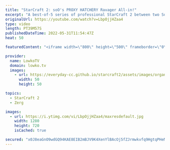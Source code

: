 ```yaml
---
title: "StarCraft 2: soO's PROXY HATCHERY Ravager All-in!"
excerpt: "A best-of-5 series of professional StarCraft 2 between two South Korean pro gamers. soO (Zerg) goes up against ByuN (Terran) as they both try to outplay each other with very clever micro and macro games.  Support my work on Patreon: https://www.patreon.com/lowkotv Become a YouTube member: https://lowko.tv/join"
originalUrl: https://youtube.com/watch?v=LbpOjjHZaa4
type: video
length: PT39M57S
publishedDateTime: 2022-05-31T11:54:47Z
heat: 50

featuredContent: "<iframe width=\"800\" height=\"500\" frameborder=\"0\" src=\"https://www.youtube.com/embed/LbpOjjHZaa4\" allow=\"accelerometer; autoplay; encrypted-media; gyroscope; picture-in-picture\" allowfullscreen></iframe>"

provider:
  name: LowkoTV
  domain: lowko.tv
  images:
    - url: https://everyday-cc.github.io/starcraft2/assets/images/organizations/lowko.tv-50x50.jpg
      width: 50
      height: 50

topics:
  - StarCraft 2
  - Zerg

images:
  - url: https://i.ytimg.com/vi/LbpOjjHZaa4/maxresdefault.jpg
    width: 1280
    height: 720
    isCached: true

secured: "x0J8eaGnO9wdGQ94KAE8EIB2mBJV9K4XenYlBAcOj5fZJrmwkvfq9HgtqPHeMSsGhyoeWUMIjiSq3SneN7rx2Nd2vpa6VRj7SYw1SKhCn0a6MG+Rlf4pwOKmRblFuIBntfUHmLihASb1wUnwfEM9R4J/kwvGn6leKhKrKzbKTRjMaIUxH9PVbq+0b3HTDaUM2SNol8J6NxpWeHJG3bCyQwnz7sNwlkfCxgVBZqK6rXJlgKfd5upNYodAUwIM+RHbSEu7XRWLX239XdQt+z5Qz9dX32gSYs97OQHthZpBhePVnm5miAbkkMR2Wf6GWy5rS4f6WRok+EKZi2/ra4FjHjx95OjKn3A+tFiEDVRPvVMFjfoWGvG/BRJP8sKHk7f8qlVQXUtgr0D+XAvgSzRDgra7RgWvIoIuOw+aWIHymuA=;2R9ySNNoXv/1xNdJV3hiyw=="
---
```


